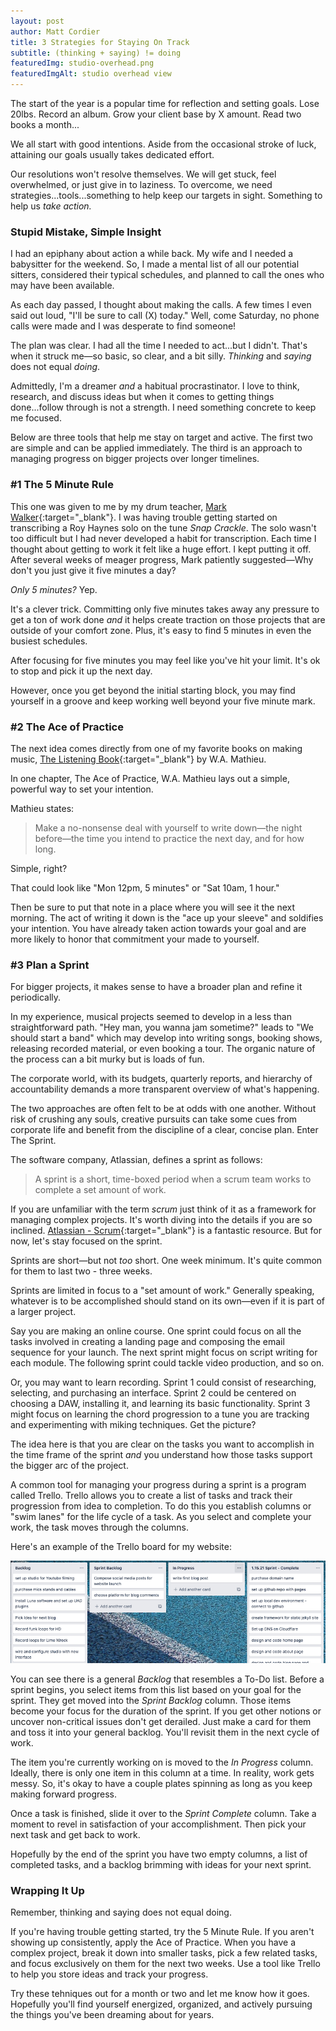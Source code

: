 ```yaml
---
layout: post
author: Matt Cordier
title: 3 Strategies for Staying On Track
subtitle: (thinking + saying) != doing
featuredImg: studio-overhead.png
featuredImgAlt: studio overhead view
---
```

The start of the year is a popular time for reflection and setting goals. Lose 20lbs. Record an album. Grow your client base by X amount. Read two books a month...

We all start with good intentions. Aside from the occasional stroke of luck, attaining our goals usually takes dedicated effort. 

Our resolutions won't resolve themselves. We will get stuck, feel overwhelmed, or just give in to laziness. To overcome, we need strategies...tools...something to help keep our targets in sight. Something to help us _take action._   

### Stupid Mistake, Simple Insight

I had an epiphany about action a while back. My wife and I needed a babysitter for the weekend. So, I made a mental list of all our potential sitters, considered their typical schedules, and planned to call the ones who may have been available. 

As each day passed, I thought about making the calls. A few times I even said out loud, "I'll be sure to call (X) today." Well, come Saturday, no phone calls were made and I was desperate to find someone! 

The plan was clear. I had all the time I needed to act...but I didn't. That's when it struck me—so basic, so clear, and a bit silly. _Thinking_ and _saying_ does not equal _doing_.

Admittedly, I'm a dreamer _and_ a habitual procrastinator. I love to think, research, and discuss ideas but when it comes to getting things done...follow through is not a strength. I need something concrete to keep me focused. 

Below are three tools that help me stay on target and active. The first two are simple and can be applied immediately. The third is an approach to managing progress on bigger projects over longer timelines.

### #1 The 5 Minute Rule

This one was given to me by my drum teacher, [Mark Walker](https://www.markwalkerlessons.com/about){:target="_blank"}. I was having trouble getting started on transcribing a Roy Haynes solo on the tune _Snap Crackle_. The solo wasn't too difficult but I had never developed a habit for transcription. Each time I thought about getting to work it felt like a huge effort. I kept putting it off. After several weeks of meager progress, Mark patiently suggested—Why don't you just give it five minutes a day?

_Only 5 minutes?_ Yep.

It's a clever trick. Committing only five minutes takes away any pressure to get a ton of work done _and_ it helps create traction on those projects that are outside of your comfort zone. Plus, it's easy to find 5 minutes in even the busiest schedules.

After focusing for five minutes you may feel like you've hit your limit. It's ok to stop and pick it up the next day.

However, once you get beyond the initial starting block, you may find yourself in a groove and keep working well beyond your five minute mark.

### #2 The Ace of Practice

The next idea comes directly from one of my favorite books on making music, [The Listening Book](https://www.goodreads.com/book/show/659361.Listening_Book){:target="_blank"} by W.A. Mathieu. 

In one chapter, The Ace of Practice, W.A. Mathieu lays out a simple, powerful way to set your intention.

Mathieu states:
> Make a no-nonsense deal with yourself to write down—the night before—the time you intend to practice the next day, and for how long.

Simple, right?

That could look like "Mon 12pm, 5 minutes" or "Sat 10am, 1 hour."

Then be sure to put that note in a place where you will see it the next morning. The act of writing it down is the "ace up your sleeve" and soldifies your intention. You have already taken action towards your goal and are more likely to honor that commitment your made to yourself.

### #3 Plan a Sprint

For bigger projects, it makes sense to have a broader plan and refine it periodically. 

In my experience, musical projects seemed to develop in a less than straightforward path. "Hey man, you wanna jam sometime?" leads to "We should start a band" which may develop into writing songs, booking shows, releasing recorded material, or even booking a tour. The organic nature of the process can a bit murky but is loads of fun.

The corporate world, with its budgets, quarterly reports, and hierarchy of accountability demands a more transparent overview of what's happening.

The two approaches are often felt to be at odds with one another. Without risk of crushing any souls, creative pursuits can take some cues from corporate life and benefit from the discipline of a clear, concise plan. Enter The Sprint.

The software company, Atlassian, defines a sprint as follows:

> A sprint is a short, time-boxed period when a scrum team works to complete a set amount of work. 

If you are unfamiliar with the term _scrum_ just think of it as a framework for managing complex projects. It's worth diving into the details if you are so inclined. [Atlassian - Scrum](https://www.atlassian.com/agile/scrum){:target="_blank"} is a fantastic resource. But for now, let's stay focused on the sprint.

Sprints are short—but not _too_ short. One week minimum. It's quite common for them to last two - three weeks.

Sprints are limited in focus to a "set amount of work." Generally speaking, whatever is to be accomplished should stand on its own—even if it is part of a larger project. 

Say you are making an online course. One sprint could focus on all the tasks involved in creating a landing page and composing the email sequence for your launch. The next sprint might focus on script writing for each module. The following sprint could tackle video production, and so on. 

Or, you may want to learn recording. Sprint 1 could consist of researching, selecting, and purchasing an interface. Sprint 2 could be centered on choosing a DAW, installing it, and learning its basic functionality. Sprint 3 might focus on learning the chord progression to a tune you are tracking and experimenting with miking techniques. Get the picture?

The idea here is that you are clear on the tasks you want to accomplish in the time frame of the sprint _and_ you understand how those tasks support the bigger arc of the project.

A common tool for managing your progress during a sprint is a program called Trello. Trello allows you to create a list of tasks and track their progression from idea to completion. To do this you establish columns or "swim lanes" for the life cycle of a task. As you select and complete your work, the task moves through the columns.

Here's an example of the Trello board for my website:

<img src="/public/img/blog-content/trello-board-example.png" alt="Trello Board example" class="img-responsive">

You can see there is a general _Backlog_ that resembles a To-Do list. Before a sprint begins, you select items from this list based on your goal for the sprint. They get moved into the _Sprint Backlog_ column. Those items become your focus for the duration of the sprint. If you get other notions or uncover non-critical issues don't get derailed. Just make a card for them and toss it into your general backlog. You'll revisit them in the next cycle of work. 

The item you're currently working on is moved to the _In Progress_ column. Ideally, there is only one item in this column at a time. In reality, work gets messy. So, it's okay to have a couple plates spinning as long as you keep making forward progress.

Once a task is finished, slide it over to the _Sprint Complete_ column. Take a moment to revel in satisfaction of your accomplishment. Then pick your next task and get back to work.

Hopefully by the end of the sprint you have two empty columns, a list of completed tasks, and a backlog brimming with ideas for your next sprint.

### Wrapping It Up

Remember, thinking and saying does not equal doing. 

If you're having trouble getting started, try the 5 Minute Rule. If you aren't showing up consistently, apply the Ace of Practice. When you have a complex project, break it down into smaller tasks, pick a few related tasks, and focus exclusively on them for the next two weeks. Use a tool like Trello to help you store ideas and track your progress.

Try these tehniques out for a month or two and let me know how it goes. Hopefully you'll find yourself energized, organized, and actively pursuing the things you've been dreaming about for years.  

